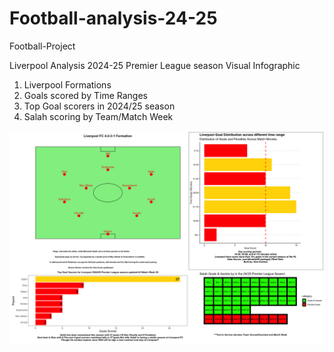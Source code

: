 # Football-analysis-24-25

Football-Project

Liverpool Analysis 2024-25 Premier League season Visual Infographic

1.  Liverpool Formations
2.  Goals scored by Time Ranges
3.  Top Goal scorers in 2024/25 season
4.  Salah scoring by Team/Match Week

![](Rplot08.png)

